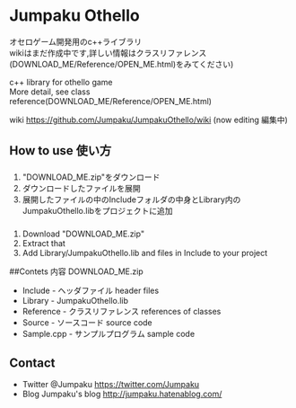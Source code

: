 # Jumpaku Othello
  オセロゲーム開発用のc++ライブラリ  
  wikiはまだ作成中です,詳しい情報はクラスリファレンス(DOWNLOAD\_ME/Reference/OPEN\_ME.html)をみてください)
  
  c++ library for othello game  
  More detail, see class reference(DOWNLOAD\_ME/Reference/OPEN\_ME.html)
  
  wiki https://github.com/Jumpaku/JumpakuOthello/wiki (now editing 編集中)
## How to use 使い方
### 
  1. "DOWNLOAD\_ME.zip"をダウンロード
  2. ダウンロードしたファイルを展開
  3. 展開したファイルの中のIncludeフォルダの中身とLibrary内のJumpakuOthello.libをプロジェクトに追加

### 
  1. Download "DOWNLOAD\_ME.zip"
  2. Extract that
  3. Add Library/JumpakuOthello.lib and files in Include to your project

##Contets 内容 
DOWNLOAD\_ME.zip
  * Include - ヘッダファイル header files
  * Library - JumpakuOthello.lib
  * Reference - クラスリファレンス references of classes
  * Source - ソースコード source code
  * Sample.cpp - サンプルプログラム sample code
  
## Contact
  * Twitter @Jumpaku https://twitter.com/Jumpaku
  * Blog   Jumpaku's blog http://jumpaku.hatenablog.com/
